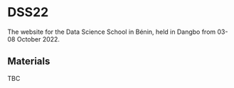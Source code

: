 # DSS22
The website for the Data Science School in Bénin, held in Dangbo from 03-08 October 2022.

## Materials
TBC

